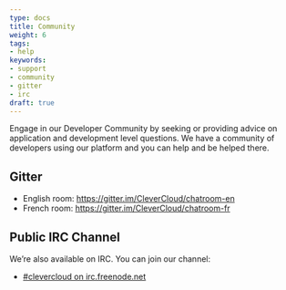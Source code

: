 ```yaml
---
type: docs
title: Community
weight: 6
tags:
- help
keywords:
- support
- community
- gitter
- irc
draft: true
---
```


Engage in our Developer Community by seeking or providing advice on application and development level questions. We have a community of developers using our platform and you can help and be helped there.

## Gitter

* English room: <https://gitter.im/CleverCloud/chatroom-en>
* French room: <https://gitter.im/CleverCloud/chatroom-fr>

## Public IRC Channel

We’re also available on IRC. You can join our channel:

* [#clevercloud on irc.freenode.net](irc://irc.freenode.net:6667/clevercloud)
